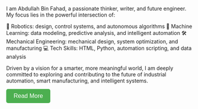 I am Abdullah Bin Fahad, a passionate thinker, writer, and future engineer.
My focus lies in the powerful intersection of:

🤖 Robotics: design, control systems, and autonomous algorithms
🧠 Machine Learning: data modeling, predictive analysis, and intelligent automation
🛠️ Mechanical Engineering: mechanical design, system optimization, and manufacturing
💻 Tech Skills: HTML, Python, automation scripting, and data analysis

Driven by a vision for a smarter, more meaningful world, I am deeply committed to exploring and contributing to the future of industrial automation, smart manufacturing, and intelligent systems.

<a href="https://abdullahbinfahad.com/about-me/" target="_blank"> <button style="background-color: #4CAF50; color: white; padding: 10px 20px; font-size: 16px; border: none; border-radius: 5px; cursor: pointer;"> Read More </button> </a>
